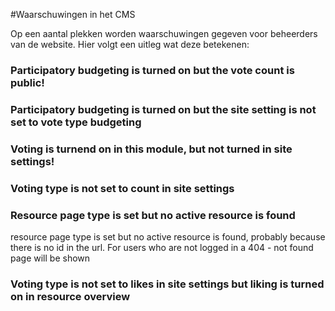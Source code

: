 #Waarschuwingen in het CMS

Op een aantal plekken worden waarschuwingen gegeven voor beheerders van de website.
Hier volgt een uitleg wat deze betekenen:

### Participatory budgeting is turned on but the vote count is public!

### Participatory budgeting is turned on but the site setting is not set to vote type budgeting

### Voting is turnend on in this module, but not turned in site settings!

### Voting type is not set to count in site settings

### Resource page type is set but no active resource is found
resource page type is set but no active resource is found, probably because there is no id in the url. For users who are not logged in a 404 - not found page will be shown


### Voting type is not set to likes in  site settings but liking is turned on in resource overview
